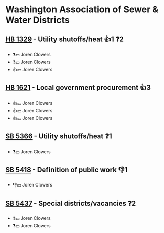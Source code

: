 # Washington Association of Sewer & Water Districts

## [HB 1329](/bill/2023-24/hb/1329/) - Utility shutoffs/heat 👍1  ❓2
* ❓💵 Joren Clowers
* ❓💵 Joren Clowers
* 👍💵 Joren Clowers

## [HB 1621](/bill/2023-24/hb/1621/) - Local government procurement 👍3  
* 👍💵 Joren Clowers
* 👍💵 Joren Clowers
* 👍💵 Joren Clowers

## [SB 5366](/bill/2023-24/sb/5366/) - Utility shutoffs/heat   ❓1
* ❓💵 Joren Clowers

## [SB 5418](/bill/2023-24/sb/5418/) - Definition of public work  👎1 
* 👎💵 Joren Clowers

## [SB 5437](/bill/2023-24/sb/5437/) - Special districts/vacancies   ❓2
* ❓💵 Joren Clowers
* ❓💵 Joren Clowers